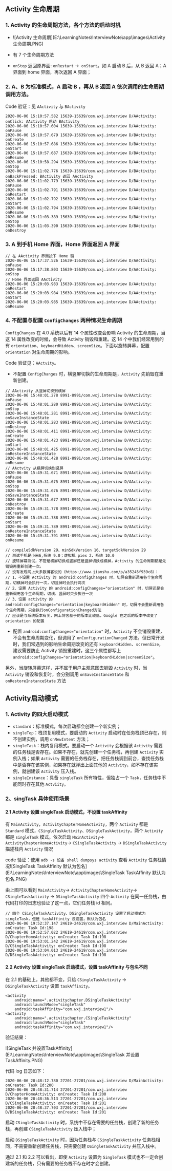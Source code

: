 ## Activity 生命周期
### 1. Activity 的生命周期方法，各个方法的启动时机
* ![Activity 生命周期](E:\LearningNotes\InterviewNote\app\images\Activity 生命周期.PNG)

* 有 7 个生命周期方法
* `onStop` 返回原界面: `onRestart` ->` onStart`。如 A 启动 B 后，从 B 返回 A；A 界面到 home 界面，再次返回 A 界面；

### 2. A、B 为标准模式，A 启动 B ，再从 B 返回 A 依次调用的生命周期调用方法。

Code 验证：见 `AActivity` 与 `BActivity`

```
2020-06-06 15:10:57.582 15639-15639/com.wxj.interview D/AActivity: onClick: AActivity 启动 BActivity
2020-06-06 15:10:57.604 15639-15639/com.wxj.interview D/AActivity: onPause
2020-06-06 15:10:57.679 15639-15639/com.wxj.interview D/BActivity: onCreate
2020-06-06 15:10:57.686 15639-15639/com.wxj.interview D/BActivity: onStart
2020-06-06 15:10:57.687 15639-15639/com.wxj.interview D/BActivity: onResume
2020-06-06 15:10:58.294 15639-15639/com.wxj.interview D/AActivity: onStop
2020-06-06 15:11:02.776 15639-15639/com.wxj.interview D/BActivity: onBackPressed: BActivity 返回 AActivity
2020-06-06 15:11:02.779 15639-15639/com.wxj.interview D/BActivity: onPause
2020-06-06 15:11:02.791 15639-15639/com.wxj.interview D/AActivity: onRestart
2020-06-06 15:11:02.792 15639-15639/com.wxj.interview D/AActivity: onStart
2020-06-06 15:11:02.794 15639-15639/com.wxj.interview D/AActivity: onResume
2020-06-06 15:11:03.389 15639-15639/com.wxj.interview D/BActivity: onStop
2020-06-06 15:11:03.390 15639-15639/com.wxj.interview D/BActivity: onDestroy
```

### 3. A 到手机 Home 界面，Home 界面返回 A 界面

```
// 在 AActivity 界面按下 Home 键
2020-06-06 15:17:37.526 15639-15639/com.wxj.interview D/AActivity: onPause
2020-06-06 15:17:38.803 15639-15639/com.wxj.interview D/AActivity: onStop
// Home 界面返回 AActivity
2020-06-06 15:20:03.983 15639-15639/com.wxj.interview D/AActivity: onRestart
2020-06-06 15:20:03.984 15639-15639/com.wxj.interview D/AActivity: onStart
2020-06-06 15:20:03.985 15639-15639/com.wxj.interview D/AActivity: onResume
```



### 4. 不配置与配置 `ConfigChanges` 两种情况生命周期

`ConfigChanges`   在 4.0 系统以后有 14 个属性改变会影响 Activity 的生命周期，当这 14 属性改变的时候，会导致 Activity 销毁和重建。这 14 个中我们经常用到的有 `orientation`、`keyboardHidden`、`screenSize`。下面以旋转屏幕，配置 `orientation` 对生命周期的影响。

Code 验证见：`AActvity`。

* 不配置 `ConfigChanges` 时，横竖屏切换的生命周期是，`Activity` 先销毁在重新创建。

```
// AActivity 从竖屏切换到横屏
2020-06-06 15:48:01.278 8991-8991/com.wxj.interview D/AActivity: onPause
2020-06-06 15:48:01.280 8991-8991/com.wxj.interview D/AActivity: onStop
2020-06-06 15:48:01.281 8991-8991/com.wxj.interview D/AActivity: onSaveInstanceState
2020-06-06 15:48:01.283 8991-8991/com.wxj.interview D/AActivity: onDestroy
2020-06-06 15:48:01.411 8991-8991/com.wxj.interview D/AActivity: onCreate
2020-06-06 15:48:01.423 8991-8991/com.wxj.interview D/AActivity: onStart
2020-06-06 15:48:01.425 8991-8991/com.wxj.interview D/AActivity: onRestoreInstanceState
2020-06-06 15:48:01.428 8991-8991/com.wxj.interview D/AActivity: onResume
// AActvity 从横屏切换到竖屏
2020-06-06 15:49:31.671 8991-8991/com.wxj.interview D/AActivity: onPause
2020-06-06 15:49:31.675 8991-8991/com.wxj.interview D/AActivity: onStop
2020-06-06 15:49:31.676 8991-8991/com.wxj.interview D/AActivity: onSaveInstanceState
2020-06-06 15:49:31.677 8991-8991/com.wxj.interview D/AActivity: onDestroy
2020-06-06 15:49:31.778 8991-8991/com.wxj.interview D/AActivity: onCreate
2020-06-06 15:49:31.788 8991-8991/com.wxj.interview D/AActivity: onStart
2020-06-06 15:49:31.789 8991-8991/com.wxj.interview D/AActivity: onRestoreInstanceState
2020-06-06 15:49:31.791 8991-8991/com.wxj.interview D/AActivity: onResume

// compileSdkVersion 29、minSdkVersion 16、targetSdkVersion 29 
// 测试手机是小米6,系统 9.0；虚拟机 piex 2，系统 10.0 
// 旋转屏幕测试，不管是横屏切换成竖屏还是竖屏切换成横屏，Activity 的生命周期都是先销毁再重新创建一次。
// 没有发现网上大多数博客说的（https://www.jianshu.com/p/a35245f939c8）： 
// 1、不设置 Activity 的 android:configChanges 时，切屏会重新调用各个生命周期，切横屏时会执行一次，切竖屏时会执行两次
// 2、设置 Activity 的 android:configChanges="orientation" 时，切屏还是会重新调用各个生命周期，切横、竖屏时只会执行一次
// 3、设置 activity 的 android:configChanges="orientation|keyboardHidden" 时，切屏不会重新调用各个生命周期，只会执行onConfigurationChanged方法
// 应该是与系统版本有关，网上博客基于的版本比较低，Google 在之后的版本中改变了 orientation 的配置
```

* 配置 `android:configChanges="orientation"` 时，`Activity` 不会销毁重建，不会有生命周期变化，但调用了 `onConfigurationChanged` 方法。但日常开发时，我们常遇到的影响生命周期改变的还有 `keyboardHidden`、`screenSize`，建议需要防止 Activity  销毁重建时，这三个属性都写上 `android:configChanges="orientation|keyboardHidden|screenSize"`。

另外，当旋转屏幕这样，并不属于用户主观意图去销毁 `Activity` 时，当 `Activity`  销毁和恢复时，会分别调用 `onSaveInstanceState` 和 `onRestoreInstanceState`  方法



## Activity启动模式

### 1. Activity 的四大启动模式

* `standard`：标准模式，每次启动都会创建一个新实例；
* `singleTop`：栈顶复用模式，要启动的 `Activity`  启动时在任务栈顶已存在，则不创建实例，调用 `onNewIntent` 方法；
* `singleTask`：栈内复用模式。要启动一个 `Activity`  会根据该 `Activity` 需要的任务栈是否存在。如果不存在，就先创建一个任务栈，再创建 `Activity`  实例入栈；如果 `Activity` 需要的任务栈存在，把任务栈调到前台，查找任务栈中是否存在该实例，如果存在就弹出上面其他的 `Activity`，如不存在该实例，就创建该 `Activity` 压入栈。
* `singleInstance`：具备 `singleTask` 所有特性，但独占一个 `Task`，任务栈中不能同时存在其他 `Actviity`。

### 2、singTask 具体使用场景

#### 2.1 Activity  设置 singleTask 启动模式，不设置 taskAffinity

有 `MainActivity`，`ActivityChapterHomeActivity`，两个 `Activity` 都是 `Standard` 模式，`CSingleTaskActivity`、`DSingleTaskActivity`，两个 `Activity` 都是 `singleTask` 模式。依次启动 `MainActivity`-> `ActivityChapterHomeActivity`-> `CSingleTaskActivity` -> `DSingleTaskActivity` 描述栈内 `Activity` 情况

code 验证：使用 `adb -s 设备 shell dumpsys activity`  查看 `Activity` 任务栈情况![SingleTask TaskAffinity 默认为包名](E:\LearningNotes\InterviewNote\app\images\SingleTask TaskAffinity 默认为包名.PNG)

由上图可以看到 `MainActivity`-> `ActivityChapterHomeActivity`-> `CSingleTaskActivity` -> `DSingleTaskActivity` 四个 `Activity` 在同一任务栈，由代码打印的日志也验证了这一点，它们任务栈 id 相同。

```
// 四个 CSingleTaskActivity、DSingleTaskActivity 设置了启动模式为 singleTask，但是 taskAffinity 没设置，默认为包名
2020-06-06 19:52:37.147 24619-24619/com.wxj.interview D/MainActivity: onCreate: Task Id:198
2020-06-06 19:52:57.022 24619-24619/com.wxj.interview D/ChapterHomeActivity: onCreate: Task Id:198
2020-06-06 19:53:01.242 24619-24619/com.wxj.interview D/CSingleTaskActivity: onCreate: Task Id:198
2020-06-06 19:53:04.013 24619-24619/com.wxj.interview D/DSingleTaskActivity: onCreate: Task Id:198
```

#### 2.2 Activity  设置 singleTask 启动模式，设置 taskAffinity 与包名不同

在 2.1 的基础上，其他都不变，只给 `CSingleTaskActivity` -> `DSingleTaskActivity` 设置 `taskAffinity`。

```
<activity
	android:name=".activitychapter.DSingleTaskActivity"
    android:launchMode="singleTask"
    android:taskAffinity="com.wxj.interview1"/>
<activity
	android:name=".activitychapter.CSingleTaskActivity"
	android:launchMode="singleTask"
	android:taskAffinity="com.wxj.interview1"/>
```

验证结果：

![SingleTask 并设置TaskAffinity](E:\LearningNotes\InterviewNote\app\images\SingleTask 并设置TaskAffinity.PNG)

代码 log 日志如下：

```
2020-06-06 20:48:12.780 27201-27201/com.wxj.interview D/MainActivity: onCreate: Task Id:200
2020-06-06 20:48:31.714 27201-27201/com.wxj.interview D/ChapterHomeActivity: onCreate: Task Id:200
2020-06-06 20:48:36.513 27201-27201/com.wxj.interview D/CSingleTaskActivity: onCreate: Task Id:201
2020-06-06 20:48:37.703 27201-27201/com.wxj.interview D/DSingleTaskActivity: onCreate: Task Id:201
```

启动 `CSingleTaskActivity` 时，系统中不存在需要的任务栈，创建了新的任务栈，再创建 `CSingleTaskActivity` 压入栈中；

启动 `DSingleTaskActivity` 时，因为任务栈与 `CSingleTaskActivity`  任务栈相同，不需要重新创建任务栈，只需要创建 `DSingleTaskActivity` 并压入栈中。

通过 2.1 和 2.2 可以看出，即使 `Activity` 设置为 `SingleTask` 模式也不一定会创建新的任务栈，只有需要的任务栈不存在时才会创建。


